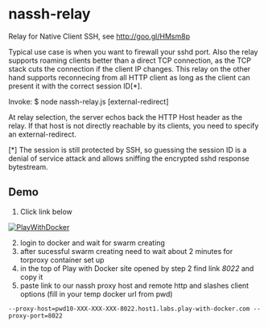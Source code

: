 nassh-relay
===========

Relay for Native Client SSH, see http://goo.gl/HMsm8p

Typical use case is when you want to firewall your sshd port. Also the
relay supports roaming clients better than a direct TCP connection, as
the TCP stack cuts the connection if the client IP changes. This relay
on the other hand supports reconnecing from all HTTP client as long as
the client can present it with the correct session ID[*].

Invoke:
$ node nassh-relay.js <port> [external-redirect]

At relay selection, the server echos back the HTTP Host header as the
relay. If that host is not directly reachable by its clients, you need
to specify an external-redirect.

[*] The session is still protected by SSH, so guessing the session ID
is a denial of service attack and allows sniffing the encrypted sshd
response bytestream.

## Demo

1. Click link below

[![PlayWithDocker](https://github.com/play-with-docker/stacks/raw/cff22438cb4195ace27f9b15784bbb497047afa7/assets/images/button.png)](http://play-with-docker.com?stack=https://gist.githubusercontent.com/santaklouse/6b1c084bf212a4b00cbd3b838b39495b/raw/nassh-stack.yml)

2. login to docker and wait for swarm creating 
3. after sucessful swarm creating need to wait about 2 minutes for torproxy container set up
4. in the top of Play with Docker site opened by step 2 find link *8022* and copy it
5. paste link to our nassh proxy host and remote http and slashes
client options (fill in your temp docker url from pwd)
```
--proxy-host=pwd10-XXX-XXX-XXX-8022.host1.labs.play-with-docker.com --proxy-port=8022
```
